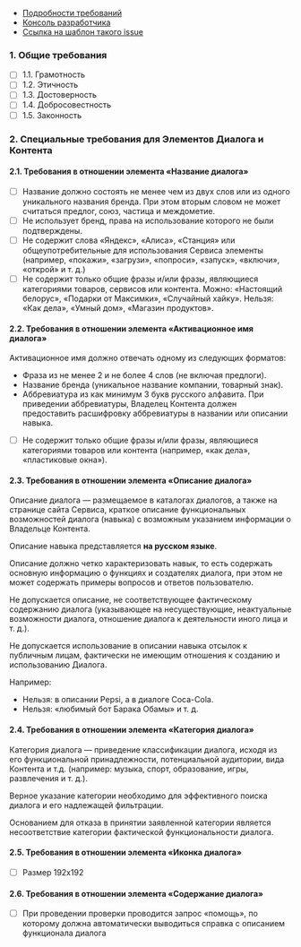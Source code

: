 - [Подробности требований](https://tech.yandex.ru/dialogs/alice/doc/publish-docpage/)
- [Консоль разработчика](https://dialogs.yandex.ru/developer/)
- [Ссылка на шаблон такого issue](https://github.com/popstas/yandex-dialogs-whatis/blob/master/static/yandex-dialogs-issue-template.md)

### 1. Общие требования
- [ ] 1.1. Грамотность
- [ ] 1.2. Этичность
- [ ] 1.3. Достоверность
- [ ] 1.4. Добросовестность
- [ ] 1.5. Законность

### 2. Специальные требования для Элементов Диалога и Контента

#### 2.1. Требования в отношении элемента «Название диалога»
- [ ] Название должно состоять не менее чем из двух слов или из одного уникального названия бренда. При этом вторым словом не может считаться предлог, союз, частица и междометие.
- [ ] Не использует бренд, права на использование которого не были подтверждены.
- [ ] Не содержит слова «Яндекс», «Алиса», «Станция» или общеупотребительные для использования Сервиса элементы (например, «покажи», «загрузи», «попроси», «запуск», «включи», «открой» и т. д.)
- [ ] Не содержит только общие фразы и/или фразы, являющиеся категориями товаров, сервисов или контента. Можно: «Настоящий белорус», «Подарки от Максимки», «Случайный хайку». Нельзя: «Как дела», «Умный дом», «Магазин продуктов».

#### 2.2. Требования в отношении элемента «Активационное имя диалога»
Активационное имя должно отвечать одному из следующих форматов:
 - Фраза из не менее 2 и не более 4 слов (не включая предлоги).
 - Название бренда (уникальное название компании, товарный знак).
 - Аббревиатура из как минимум 3 букв русского алфавита. При приведении аббревиатуры, Владелец Контента должен предоставить расшифровку аббревиатуры в названии или описании навыка.

- [ ] Не содержит только общие фразы и/или фразы, являющиеся категориями товаров или контента (например, «как дела», «пластиковые окна»).

#### 2.3. Требования в отношении элемента «Описание диалога»
Описание диалога — размещаемое в каталогах диалогов, а также на странице сайта Сервиса, краткое описание функциональных возможностей диалога (навыка) с возможным указанием информации о Владельце Контента.

Описание навыка представляется **на русском языке**.

Описание должно четко характеризовать навык, то есть содержать основную информацию о функциях и создателях диалога, при этом не может содержать примеры вопросов и ответов пользователю.

Не допускается описание, не соответствующее фактическому содержанию диалога (указывающее на несуществующие, неактуальные возможности диалога, отношение диалога к деятельности иного лица и т. д.).

Не допускается использование в описании навыка отсылок к публичным лицам, фактически не имеющим отношения к созданию и использованию Диалога.

Например:

- Нельзя: в описании Pepsi, а в диалоге Coca-Cola.
- Нельзя: «любимый бот Барака Обамы» и т. д.

#### 2.4. Требования в отношении элемента «Категория диалога»
Категория диалога — приведение классификации диалога, исходя из его функциональной принадлежности, потенциальной аудитории, вида Контента и т.д. (например: музыка, спорт, образование, игры, развлечения и т. д.).

Верное указание категории необходимо для эффективного поиска диалога и его надлежащей фильтрации.

Основанием для отказа в принятии заявленной категории является несоответствие категории фактической функциональности диалога.

#### 2.5. Требования в отношении элемента «Иконка диалога»
- [ ] Размер 192x192

#### 2.6. Требования в отношении элемента «Содержание диалога»
- [ ] При проведении проверки проводится запрос «помощь», по которому должна автоматически выводиться справка с описанием функционала диалога


